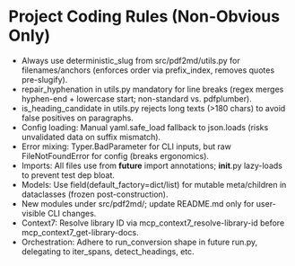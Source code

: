 # Project Coding Rules (Non-Obvious Only)
- Always use deterministic_slug from src/pdf2md/utils.py for filenames/anchors (enforces order via prefix_index, removes quotes pre-slugify).
- repair_hyphenation in utils.py mandatory for line breaks (regex merges hyphen-end + lowercase start; non-standard vs. pdfplumber).
- is_heading_candidate in utils.py rejects long texts (>180 chars) to avoid false positives on paragraphs.
- Config loading: Manual yaml.safe_load fallback to json.loads (risks unvalidated data on suffix mismatch).
- Error mixing: Typer.BadParameter for CLI inputs, but raw FileNotFoundError for config (breaks ergonomics).
- Imports: All files use from __future__ import annotations; __init__.py lazy-loads to prevent test dep bloat.
- Models: Use field(default_factory=dict/list) for mutable meta/children in dataclasses (frozen post-construction).
- New modules under src/pdf2md/; update README.md only for user-visible CLI changes.
- Context7: Resolve library ID via mcp_context7_resolve-library-id before mcp_context7_get-library-docs.
- Orchestration: Adhere to run_conversion shape in future run.py, delegating to iter_spans, detect_headings, etc.
